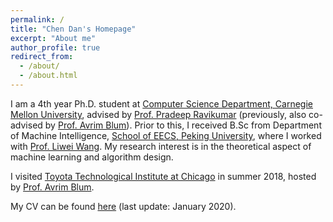 ```yaml
---
permalink: /
title: "Chen Dan's Homepage"
excerpt: "About me"
author_profile: true
redirect_from: 
  - /about/
  - /about.html
---
```


I am a 4th year Ph.D. student at [Computer Science Department, Carnegie Mellon University](https://www.csd.cs.cmu.edu/), advised by [Prof. Pradeep Ravikumar](https://www.cs.cmu.edu/~pradeepr/) (previously, also co-advised by  [Prof. Avrim Blum](https://ttic.uchicago.edu/~avrim/)). Prior to this, I received B.Sc from Department of Machine Intelligence, [School of EECS, Peking University](http://eecs.pku.edu.cn/Home/HOME.htm), where I worked with [Prof. Liwei Wang](http://www.cis.pku.edu.cn/faculty/vision/wangliwei/index.htm). My research interest is in the theoretical aspect of machine learning and algorithm design.

I visited [Toyota Technological Institute at Chicago](https://www.ttic.edu/) in summer 2018, hosted by [Prof. Avrim Blum](https://ttic.uchicago.edu/~avrim/).

My CV can be found [here](https://chendancmu.github.io/files/CV.pdf) (last update: January 2020). 

